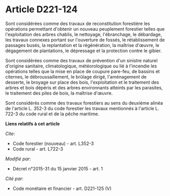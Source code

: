 # Article D221-124

Sont considérées comme des travaux de reconstitution forestière les opérations permettant d'obtenir un nouveau peuplement
forestier telles que l'exploitation des arbres chablis, le nettoyage, l'ébranchage, le débardage, les travaux connexes
portant sur l'ouverture de fossés, le rétablissement de passages busés, la replantation et la régénération, la maîtrise
d'œuvre, le dégagement de plantations, le dépressage et la protection contre le gibier. 

Sont considérées comme des travaux de prévention d'un sinistre naturel d'origine sanitaire, climatologique, météorologique ou
lié à l'incendie les opérations telles que la mise en place de coupure pare-feu, de bassins et citernes, le
débroussaillement, le brûlage dirigé, l'aménagement de desserte, le broyage sur place des bois, l'exploitation et le
traitement des arbres et bois dépéris et des arbres environnants atteints par les parasites, le traitement des piles de bois,
la maîtrise d'œuvre. 

Sont considérés comme des travaux forestiers au sens du deuxième alinéa de l'article L. 352-3 du code forestier les travaux
mentionnés à l'article L. 722-3 du code rural et de la pêche maritime.

**Liens relatifs à cet article**

_Cite_:

  - Code forestier (nouveau) - art. L352-3
  - Code rural - art. L722-3

_Modifié par_:

  - Décret n°2015-31 du 15 janvier 2015 - art. 1

_Cité par_:

  - Code monétaire et financier - art. D221-125 (V)
